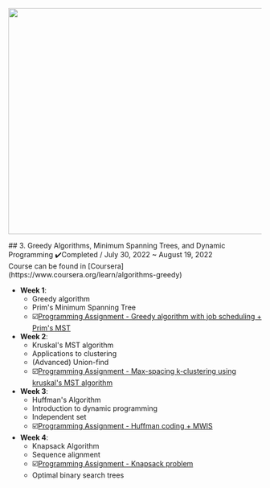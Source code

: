 <p align = "center">
<img src = "https://user-images.githubusercontent.com/63603383/185631623-47f4f887-e1ae-4e84-8af7-4a8c7de22ed2.png" width = "600" height = "450" />
</p>
## 3. Greedy Algorithms, Minimum Spanning Trees, and Dynamic Programming
✔️Completed / July 30, 2022 ~ August 19, 2022<br>
Course can be found in [Coursera](https://www.coursera.org/learn/algorithms-greedy)


- <strong>Week 1</strong>: 
  - Greedy algorithm
  - Prim's Minimum Spanning Tree
  - ☑️[Programming Assignment - Greedy algorithm with job scheduling + Prim's MST](https://github.com/AhnJunYeong0319/stanford-algorithms-specialization/blob/main/Course3/Week1/Course3_PA1.ipynb)
- <strong>Week 2</strong>:
  - Kruskal's MST algorithm
  - Applications to clustering
  - (Advanced) Union-find
  - ☑️[Programming Assignment - Max-spacing k-clustering using kruskal's MST algorithm](https://github.com/AhnJunYeong0319/stanford-algorithms-specialization/blob/main/Course3/Week2/Course3_PA2.ipynb)
- <strong>Week 3</strong>: 
  - Huffman's Algorithm
  - Introduction to dynamic programming
  - Independent set
  - ☑️[Programming Assignment - Huffman coding + MWIS](https://github.com/AhnJunYeong0319/stanford-algorithms-specialization/blob/main/Course3/Week3/Course3_PA3.ipynb)
- <strong>Week 4</strong>:
  - Knapsack Algorithm
  - Sequence alignment
  - ☑️[Programming Assignment - Knapsack problem](https://github.com/AhnJunYeong0319/stanford-algorithms-specialization/blob/main/Course3/Week4/Course3_PA4.ipynb)
  - Optimal binary search trees
